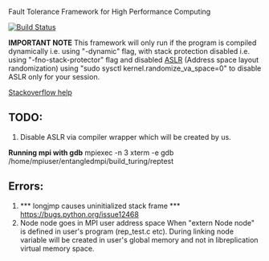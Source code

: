 Fault Tolerance Framework for High Performance Computing

[![Build Status](https://travis-ci.org/upperwal/EntangledMPI.svg?branch=master)](https://travis-ci.org/upperwal/EntangledMPI)

**IMPORTANT NOTE**
This framework will only run if the program is compiled dynamically i.e. using "-dynamic" flag, with stack protection disabled i.e. using "-fno-stack-protector" flag and disabled [ASLR](https://en.wikipedia.org/wiki/Address_space_layout_randomization) (Address space layout randomization) using "sudo sysctl kernel.randomize_va_space=0" to disable ASLR only for your session.

[Stackoverflow help](https://askubuntu.com/questions/318315/how-can-i-temporarily-disable-aslr-address-space-layout-randomization)

## TODO:
1. Disable ASLR via compiler wrapper which will be created by us.


**Running mpi with gdb**
mpiexec -n 3 xterm -e gdb /home/mpiuser/entangledmpi/build_turing/reptest

## Errors:

1. *** longjmp causes uninitialized stack frame ***
	https://bugs.python.org/issue12468
2. Node node goes in MPI user address space
	When "extern Node node" is defined in user's program (rep_test.c etc). During linking node variable will be created in user's global memory and not in libreplication virtual memory space.